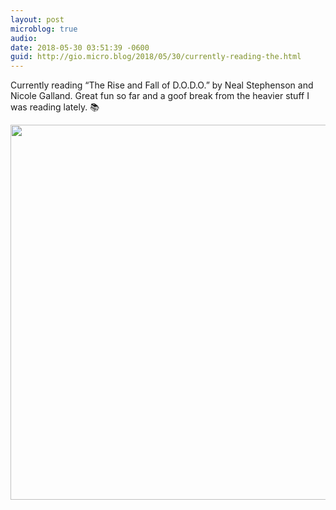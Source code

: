 ```yaml
---
layout: post
microblog: true
audio: 
date: 2018-05-30 03:51:39 -0600
guid: http://gio.micro.blog/2018/05/30/currently-reading-the.html
---
```

Currently reading “The Rise and Fall of D.O.D.O.” by Neal Stephenson and Nicole Galland. Great fun so far and a goof break from the heavier stuff I was reading lately. 📚

<img src="http://microblog.stevegio.net/uploads/2018/7bee7e8a9f.jpg" width="600" height="600" />

